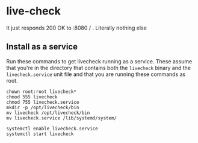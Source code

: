 # live-check
It just responds 200 OK to :8080 / . Literally nothing else

## Install as a service
Run these commands to get livecheck running as a service. These assume that you're in the
directory that contains both the `livecheck` binary and the `livecheck.service` unit file and that you are running these commands as root.

```Shell
chown root:root livecheck*
chmod 555 livecheck
chmod 755 livecheck.service
mkdir -p /opt/livecheck/bin
mv livecheck /opt/livecheck/bin
mv livecheck.service /lib/systemd/system/

systemctl enable livecheck.service
systemctl start livecheck
```